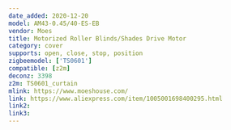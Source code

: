 ```yaml
---
date_added: 2020-12-20
model: AM43-0.45/40-ES-EB
vendor: Moes
title: Motorized Roller Blinds/Shades Drive Motor
category: cover
supports: open, close, stop, position
zigbeemodel: ['TS0601']
compatible: [z2m]
deconz: 3398
z2m: TS0601_curtain
mlink: https://www.moeshouse.com/
link: https://www.aliexpress.com/item/1005001698400295.html
link2: 
link3: 
---
```

